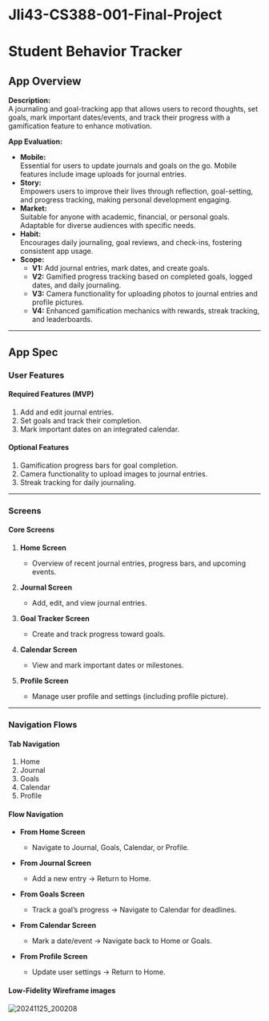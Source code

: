 # Jli43-CS388-001-Final-Project

# Student Behavior Tracker

## App Overview
**Description:**  
A journaling and goal-tracking app that allows users to record thoughts, set goals, mark important dates/events, and track their progress with a gamification feature to enhance motivation.

**App Evaluation:**  
- **Mobile:**  
  Essential for users to update journals and goals on the go. Mobile features include image uploads for journal entries.
- **Story:**  
  Empowers users to improve their lives through reflection, goal-setting, and progress tracking, making personal development engaging.
- **Market:**  
  Suitable for anyone with academic, financial, or personal goals. Adaptable for diverse audiences with specific needs.
- **Habit:**  
  Encourages daily journaling, goal reviews, and check-ins, fostering consistent app usage.
- **Scope:**  
  - **V1:** Add journal entries, mark dates, and create goals.  
  - **V2:** Gamified progress tracking based on completed goals, logged dates, and daily journaling.  
  - **V3:** Camera functionality for uploading photos to journal entries and profile pictures.  
  - **V4:** Enhanced gamification mechanics with rewards, streak tracking, and leaderboards.

---

## App Spec

### User Features
#### Required Features (MVP)
1. Add and edit journal entries.
2. Set goals and track their completion.
3. Mark important dates on an integrated calendar.

#### Optional Features
1. Gamification progress bars for goal completion.
2. Camera functionality to upload images to journal entries.
3. Streak tracking for daily journaling.

---

### Screens
#### Core Screens
1. **Home Screen**  
   - Overview of recent journal entries, progress bars, and upcoming events.

2. **Journal Screen**  
   - Add, edit, and view journal entries.

3. **Goal Tracker Screen**  
   - Create and track progress toward goals.

4. **Calendar Screen**  
   - View and mark important dates or milestones.

5. **Profile Screen**  
   - Manage user profile and settings (including profile picture).

---

### Navigation Flows

#### Tab Navigation
1. Home  
2. Journal  
3. Goals  
4. Calendar  
5. Profile  

#### Flow Navigation
- **From Home Screen**  
  - Navigate to Journal, Goals, Calendar, or Profile.

- **From Journal Screen**  
  - Add a new entry → Return to Home.

- **From Goals Screen**  
  - Track a goal’s progress → Navigate to Calendar for deadlines.

- **From Calendar Screen**  
  - Mark a date/event → Navigate back to Home or Goals.

- **From Profile Screen**  
  - Update user settings → Return to Home.

#### Low-Fidelity Wireframe images
![20241125_200208](https://github.com/user-attachments/assets/d4813519-0629-4559-87c4-18f097c173b9)


